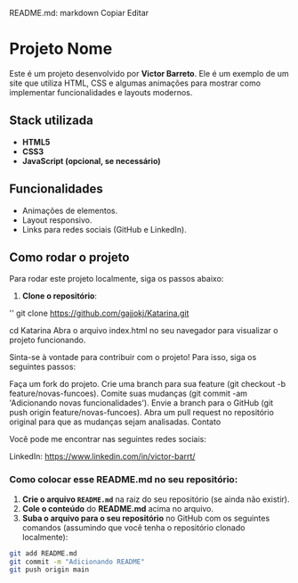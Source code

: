 README.md:
markdown
Copiar
Editar
# Projeto Nome

Este é um projeto desenvolvido por **Victor Barreto**. Ele é um exemplo de um site que utiliza HTML, CSS e algumas animações para mostrar como implementar funcionalidades e layouts modernos.

## Stack utilizada

- **HTML5**
- **CSS3**
- **JavaScript (opcional, se necessário)**

## Funcionalidades

- Animações de elementos.
- Layout responsivo.
- Links para redes sociais (GitHub e LinkedIn).

## Como rodar o projeto

Para rodar este projeto localmente, siga os passos abaixo:

1. **Clone o repositório**:

''
git clone https://github.com/gajjokj/Katarina.git



cd Katarina
Abra o arquivo index.html no seu navegador para visualizar o projeto funcionando.

Sinta-se à vontade para contribuir com o projeto! Para isso, siga os seguintes passos:

Faça um fork do projeto.
Crie uma branch para sua feature (git checkout -b feature/novas-funcoes).
Comite suas mudanças (git commit -am 'Adicionando novas funcionalidades').
Envie a branch para o GitHub (git push origin feature/novas-funcoes).
Abra um pull request no repositório original para que as mudanças sejam analisadas.
Contato


Você pode me encontrar nas seguintes redes sociais:

LinkedIn: https://www.linkedin.com/in/victor-barrt/


### Como colocar esse **README.md** no seu repositório:

1. **Crie o arquivo `README.md`** na raiz do seu repositório (se ainda não existir).
2. **Cole o conteúdo** do **README.md** acima no arquivo.
3. **Suba o arquivo para o seu repositório** no GitHub com os seguintes comandos (assumindo que você tenha o repositório clonado localmente):

```bash
git add README.md
git commit -m "Adicionando README"
git push origin main
